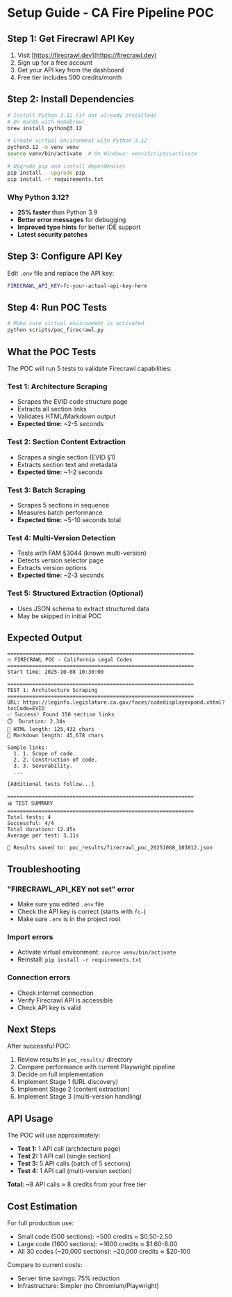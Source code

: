 # Setup Guide - CA Fire Pipeline POC

## Step 1: Get Firecrawl API Key

1. Visit [https://firecrawl.dev](https://firecrawl.dev)
2. Sign up for a free account
3. Get your API key from the dashboard
4. Free tier includes 500 credits/month

## Step 2: Install Dependencies

```bash
# Install Python 3.12 (if not already installed)
# On macOS with Homebrew:
brew install python@3.12

# Create virtual environment with Python 3.12
python3.12 -m venv venv
source venv/bin/activate  # On Windows: venv\Scripts\activate

# Upgrade pip and install dependencies
pip install --upgrade pip
pip install -r requirements.txt
```

### Why Python 3.12?

- **25% faster** than Python 3.9
- **Better error messages** for debugging
- **Improved type hints** for better IDE support
- **Latest security patches**

## Step 3: Configure API Key

Edit `.env` file and replace the API key:

```bash
FIRECRAWL_API_KEY=fc-your-actual-api-key-here
```

## Step 4: Run POC Tests

```bash
# Make sure virtual environment is activated
python scripts/poc_firecrawl.py
```

## What the POC Tests

The POC will run 5 tests to validate Firecrawl capabilities:

### Test 1: Architecture Scraping
- Scrapes the EVID code structure page
- Extracts all section links
- Validates HTML/Markdown output
- **Expected time:** ~2-5 seconds

### Test 2: Section Content Extraction
- Scrapes a single section (EVID §1)
- Extracts section text and metadata
- **Expected time:** ~1-2 seconds

### Test 3: Batch Scraping
- Scrapes 5 sections in sequence
- Measures batch performance
- **Expected time:** ~5-10 seconds total

### Test 4: Multi-Version Detection
- Tests with FAM §3044 (known multi-version)
- Detects version selector page
- Extracts version options
- **Expected time:** ~2-3 seconds

### Test 5: Structured Extraction (Optional)
- Uses JSON schema to extract structured data
- May be skipped in initial POC

## Expected Output

```
============================================================
🔥 FIRECRAWL POC - California Legal Codes
============================================================
Start time: 2025-10-08 10:30:00

============================================================
TEST 1: Architecture Scraping
============================================================
URL: https://leginfo.legislature.ca.gov/faces/codedisplayexpand.xhtml?tocCode=EVID
✅ Success! Found 350 section links
⏱️  Duration: 2.34s
📄 HTML length: 125,432 chars
📝 Markdown length: 45,678 chars

Sample links:
  1. 1. Scope of code.
  2. 2. Construction of code.
  3. 3. Severability.
  ...

[Additional tests follow...]

============================================================
📊 TEST SUMMARY
============================================================
Total tests: 4
Successful: 4/4
Total duration: 12.45s
Average per test: 3.11s

💾 Results saved to: poc_results/firecrawl_poc_20251008_103012.json
```

## Troubleshooting

### "FIRECRAWL_API_KEY not set" error
- Make sure you edited `.env` file
- Check the API key is correct (starts with `fc-`)
- Make sure `.env` is in the project root

### Import errors
- Activate virtual environment: `source venv/bin/activate`
- Reinstall: `pip install -r requirements.txt`

### Connection errors
- Check internet connection
- Verify Firecrawl API is accessible
- Check API key is valid

## Next Steps

After successful POC:
1. Review results in `poc_results/` directory
2. Compare performance with current Playwright pipeline
3. Decide on full implementation
4. Implement Stage 1 (URL discovery)
5. Implement Stage 2 (content extraction)
6. Implement Stage 3 (multi-version handling)

## API Usage

The POC will use approximately:
- **Test 1:** 1 API call (architecture page)
- **Test 2:** 1 API call (single section)
- **Test 3:** 5 API calls (batch of 5 sections)
- **Test 4:** 1 API call (multi-version section)

**Total:** ~8 API calls ≈ 8 credits from your free tier

## Cost Estimation

For full production use:
- Small code (500 sections): ~500 credits ≈ $0.50-2.50
- Large code (1600 sections): ~1600 credits ≈ $1.60-8.00
- All 30 codes (~20,000 sections): ~20,000 credits ≈ $20-100

Compare to current costs:
- Server time savings: 75% reduction
- Infrastructure: Simpler (no Chromium/Playwright)
